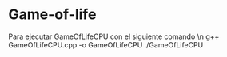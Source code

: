 # Game-of-life
Para ejecutar GameOfLifeCPU con el siguiente comando \n
g++ GameOfLifeCPU.cpp -o GameOfLifeCPU
./GameOfLifeCPU

		
